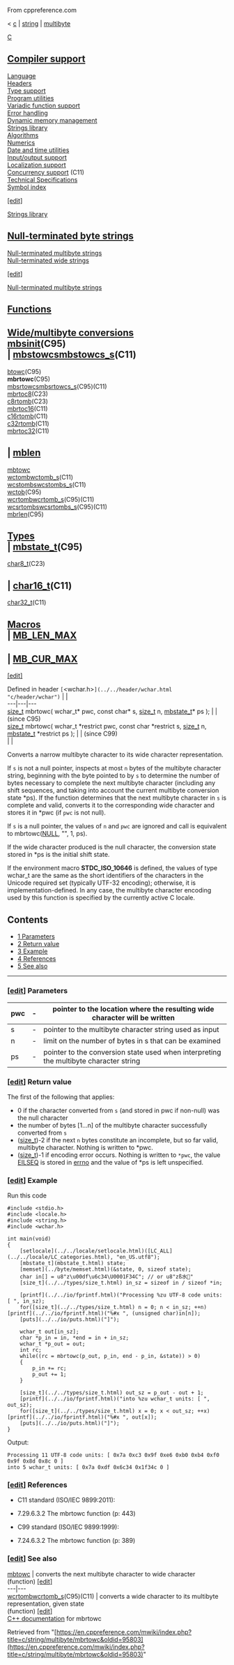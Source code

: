 From cppreference.com

< [c](../../../c.html "c")‎ | [string](../../string.html "c/string")‎ | [multibyte](../multibyte.html "c/string/multibyte")

[ C](../../../c.html "c")

[Compiler support](../../compiler_support.html "c/compiler support")  
---  
[Language](../../language.html "c/language")  
[Headers](../../header.html "c/header")  
[Type support](../../types.html "c/types")  
[Program utilities](../../program.html "c/program")  
[Variadic function support](../../variadic.html "c/variadic")  
[Error handling](../../error.html "c/error")  
[Dynamic memory management](../../memory.html "c/memory")  
[Strings library](../../string.html "c/string")  
[Algorithms](../../algorithm.html "c/algorithm")  
[Numerics](../../numeric.html "c/numeric")  
[Date and time utilities](../../chrono.html "c/chrono")  
[Input/output support](../../io.html "c/io")  
[Localization support](../../locale.html "c/locale")  
[Concurrency support](../../thread.html "c/thread") (C11)  
[Technical Specifications](../../experimental.html "c/experimental")  
[Symbol index](../../index.html "c/symbol index")  
  
[[edit]](https://en.cppreference.com/mwiki/index.php?title=Template:c/navbar_content&action=edit)

[ Strings library](../../string.html "c/string")

[Null-terminated byte strings](../byte.html "c/string/byte")  
---  
[Null-terminated multibyte strings](../multibyte.html "c/string/multibyte")  
[Null-terminated wide strings](../wide.html "c/string/wide")  
  
[[edit]](https://en.cppreference.com/mwiki/index.php?title=Template:c/string/navbar_content&action=edit)

[ Null-terminated multibyte strings](../multibyte.html "c/string/multibyte")

[Functions](../multibyte.html#Functions "c/string/multibyte")  
---  
[Wide/multibyte conversions](../multibyte.html#Multibyte.2Fwide_character_conversions "c/string/multibyte")  
[mbsinit](mbsinit.html "c/string/multibyte/mbsinit")(C95)  
| [mbstowcsmbstowcs_s](mbstowcs.html "c/string/multibyte/mbstowcs")(C11)  
---  
[btowc](btowc.html "c/string/multibyte/btowc")(C95)  
**mbrtowc**(C95)  
[mbsrtowcsmbsrtowcs_s](mbsrtowcs.html "c/string/multibyte/mbsrtowcs")(C95)(C11)` `  
[mbrtoc8](mbrtoc8.html "c/string/multibyte/mbrtoc8")(C23)  
[c8rtomb](c8rtomb.html "c/string/multibyte/c8rtomb")(C23)  
[mbrtoc16](mbrtoc16.html "c/string/multibyte/mbrtoc16")(C11)  
[c16rtomb](c16rtomb.html "c/string/multibyte/c16rtomb")(C11)  
[c32rtomb](c32rtomb.html "c/string/multibyte/c32rtomb")(C11)  
[mbrtoc32](mbrtoc32.html "c/string/multibyte/mbrtoc32")(C11)  
  
| [mblen](mblen.html "c/string/multibyte/mblen")  
---  
[mbtowc](mbtowc.html "c/string/multibyte/mbtowc")  
[wctombwctomb_s](wctomb.html "c/string/multibyte/wctomb")(C11)  
[wcstombswcstombs_s](wcstombs.html "c/string/multibyte/wcstombs")(C11)  
[wctob](wctob.html "c/string/multibyte/wctob")(C95)  
[wcrtombwcrtomb_s](wcrtomb.html "c/string/multibyte/wcrtomb")(C95)(C11)  
[wcsrtombswcsrtombs_s](wcsrtombs.html "c/string/multibyte/wcsrtombs")(C95)(C11)  
[mbrlen](mbrlen.html "c/string/multibyte/mbrlen")(C95)  
  
[Types](../multibyte.html#Types "c/string/multibyte")  
| [mbstate_t](mbstate_t.html "c/string/multibyte/mbstate t")(C95)  
---  
[char8_t](char8_t.html "c/string/multibyte/char8 t")(C23)  
  
| [char16_t](char16_t.html "c/string/multibyte/char16 t")(C11)  
---  
[char32_t](char32_t.html "c/string/multibyte/char32 t")(C11)  
  
[Macros](../multibyte.html#Macros "c/string/multibyte")  
| [MB_LEN_MAX](../multibyte.html#Macros "c/string/multibyte")  
---  
  
| [MB_CUR_MAX](../multibyte.html#Macros "c/string/multibyte")  
---  
  
[[edit]](https://en.cppreference.com/mwiki/index.php?title=Template:c/string/multibyte/navbar_content&action=edit)

Defined in header `[`<wchar.h>`](../../header/wchar.html "c/header/wchar")` |  |   
---|---|---  
[size_t](../../types/size_t.html) mbrtowc( wchar_t* pwc, const char* s, [size_t](../../types/size_t.html) n, [mbstate_t](mbstate_t.html)* ps ); |  |  (since C95)  
[size_t](../../types/size_t.html) mbrtowc( wchar_t *restrict pwc, const char *restrict s, [size_t](../../types/size_t.html) n,  
[mbstate_t](mbstate_t.html) *restrict ps ); |  |  (since C99)  
| |   
  
Converts a narrow multibyte character to its wide character representation. 

If `s` is not a null pointer, inspects at most `n` bytes of the multibyte character string, beginning with the byte pointed to by `s` to determine the number of bytes necessary to complete the next multibyte character (including any shift sequences, and taking into account the current multibyte conversion state *ps). If the function determines that the next multibyte character in `s` is complete and valid, converts it to the corresponding wide character and stores it in *pwc (if `pwc` is not null). 

If `s` is a null pointer, the values of `n` and `pwc` are ignored and call is equivalent to mbrtowc([NULL](../../types/NULL.html), "", 1, ps). 

If the wide character produced is the null character, the conversion state stored in *ps is the initial shift state. 

If the environment macro __STDC_ISO_10646__ is defined, the values of type wchar_t are the same as the short identifiers of the characters in the Unicode required set (typically UTF-32 encoding); otherwise, it is implementation-defined. In any case, the multibyte character encoding used by this function is specified by the currently active C locale. 

## Contents

  * [1 Parameters](mbrtowc.html#Parameters)
  * [2 Return value](mbrtowc.html#Return_value)
  * [3 Example](mbrtowc.html#Example)
  * [4 References](mbrtowc.html#References)
  * [5 See also](mbrtowc.html#See_also)

  
---  
  
### [[edit](https://en.cppreference.com/mwiki/index.php?title=c/string/multibyte/mbrtowc&action=edit&section=1 "Edit section: Parameters")] Parameters

pwc  |  \-  |  pointer to the location where the resulting wide character will be written   
---|---|---  
s  |  \-  |  pointer to the multibyte character string used as input   
n  |  \-  |  limit on the number of bytes in s that can be examined   
ps  |  \-  |  pointer to the conversion state used when interpreting the multibyte character string   
  
### [[edit](https://en.cppreference.com/mwiki/index.php?title=c/string/multibyte/mbrtowc&action=edit&section=2 "Edit section: Return value")] Return value

The first of the following that applies: 

  * ​0​ if the character converted from `s` (and stored in pwc if non-null) was the null character 
  * the number of bytes [1...n] of the multibyte character successfully converted from `s`
  * ([size_t](../../types/size_t.html))-2 if the next `n` bytes constitute an incomplete, but so far valid, multibyte character. Nothing is written to *pwc. 
  * ([size_t](../../types/size_t.html))-1 if encoding error occurs. Nothing is written to `*pwc`, the value [EILSEQ](../../error/errno_macros.html "c/error/errno macros") is stored in [errno](../../error/errno.html "c/error/errno") and the value of *ps is left unspecified. 



### [[edit](https://en.cppreference.com/mwiki/index.php?title=c/string/multibyte/mbrtowc&action=edit&section=3 "Edit section: Example")] Example

Run this code
    
    
    #include <stdio.h>
    #include <locale.h>
    #include <string.h>
    #include <wchar.h>
     
    int main(void)
    {
        [setlocale](../../locale/setlocale.html)([LC_ALL](../../locale/LC_categories.html), "en_US.utf8");
        [mbstate_t](mbstate_t.html) state;
        [memset](../byte/memset.html)(&state, 0, sizeof state);
        char in[] = u8"z\u00df\u6c34\U0001F34C"; // or u8"zß水🍌"
        [size_t](../../types/size_t.html) in_sz = sizeof in / sizeof *in;
     
        [printf](../../io/fprintf.html)("Processing %zu UTF-8 code units: [ ", in_sz);
        for([size_t](../../types/size_t.html) n = 0; n < in_sz; ++n) [printf](../../io/fprintf.html)("%#x ", (unsigned char)in[n]);
        [puts](../../io/puts.html)("]");
     
        wchar_t out[in_sz];
        char *p_in = in, *end = in + in_sz;
        wchar_t *p_out = out;
        int rc;
        while((rc = mbrtowc(p_out, p_in, end - p_in, &state)) > 0)
        {
            p_in += rc;
            p_out += 1;
        }
     
        [size_t](../../types/size_t.html) out_sz = p_out - out + 1;
        [printf](../../io/fprintf.html)("into %zu wchar_t units: [ ", out_sz);
        for([size_t](../../types/size_t.html) x = 0; x < out_sz; ++x) [printf](../../io/fprintf.html)("%#x ", out[x]);
        [puts](../../io/puts.html)("]");
    }

Output: 
    
    
    Processing 11 UTF-8 code units: [ 0x7a 0xc3 0x9f 0xe6 0xb0 0xb4 0xf0 0x9f 0x8d 0x8c 0 ]
    into 5 wchar_t units: [ 0x7a 0xdf 0x6c34 0x1f34c 0 ]

### [[edit](https://en.cppreference.com/mwiki/index.php?title=c/string/multibyte/mbrtowc&action=edit&section=4 "Edit section: References")] References

  * C11 standard (ISO/IEC 9899:2011): 



    

  * 7.29.6.3.2 The mbrtowc function (p: 443) 



  * C99 standard (ISO/IEC 9899:1999): 



    

  * 7.24.6.3.2 The mbrtowc function (p: 389) 



### [[edit](https://en.cppreference.com/mwiki/index.php?title=c/string/multibyte/mbrtowc&action=edit&section=5 "Edit section: See also")] See also

[ mbtowc](mbtowc.html "c/string/multibyte/mbtowc") |  converts the next multibyte character to wide character   
(function) [[edit]](https://en.cppreference.com/mwiki/index.php?title=Template:c/string/multibyte/dsc_mbtowc&action=edit)  
---|---  
[ wcrtombwcrtomb_s](wcrtomb.html "c/string/multibyte/wcrtomb")(C95)(C11) |  converts a wide character to its multibyte representation, given state   
(function) [[edit]](https://en.cppreference.com/mwiki/index.php?title=Template:c/string/multibyte/dsc_wcrtomb&action=edit)  
[C++ documentation](../../../cpp/string/multibyte/mbrtowc.html "cpp/string/multibyte/mbrtowc") for mbrtowc  
  
Retrieved from "[https://en.cppreference.com/mwiki/index.php?title=c/string/multibyte/mbrtowc&oldid=95803](https://en.cppreference.com/mwiki/index.php?title=c/string/multibyte/mbrtowc&oldid=95803)" 
